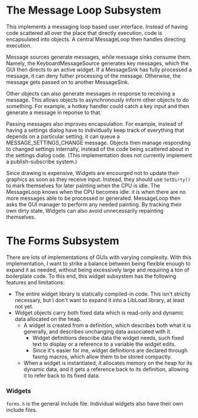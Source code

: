 # The Message Loop Subsystem

This implements a messaging loop based user interface.
Instead of having code scattered all over the place that directly execution, code is encapsulated into objects.
A central MessageLoop then handles directing execution.

Message sources generate messages, while message sinks consume them.
Namely, the KeyboardMessageSource generates key messages, which the GUI then directs to an active widget.
If a MessageSink has fully processed a message, it can deny futher processing of the message.
Otherwise, the message gets passed on to another MessageSink.

Other objects can also generate messages in response to receiving a message.
This allows objects to asynchronously inform other objects to do something.
For example, a hotkey handler could catch a key input and then generate a message in reponse to that.

Passing messages also improves encapsulation.
For example, instead of having a settings dialog have to individually keep track of everything that depends on a particular setting, it can queue a MESSAGE_SETTINGS_CHANGE message.
Objects then manage responding to changed settings internally, instead of the code being scattered about in the settings dialog code.
(This implementation does not currently implement a publish-subscribe system.)

Since drawing is expensive, Widgets are encourged not to update their graphics as soon as they receive input.
Instead, they should use `SetDirty()` to mark themselves for later painting when the CPU is idle.
The MessageLoop knows when the CPU becomes idle: it is when there are no more messages able to be processed or generated.
MessageLoop then asks the GUI manager to perform any needed painting.
By tracking their own dirty state, Widgets can also avoid unnecessarily repainting themselves.

# The Forms Subsystem

There are lots of implementations of GUIs with varying complexity. With this implementation, I want to strike a balance between being flexible enough to expand it as needed, without being excessively large and requiring a ton of boilerplate code. To this end, this widget subsystem has the following features and limitations:

- The entire widget library is statically compiled-in code.  This isn't strictly necessary, but I don't want to expand it into a LibLoad library, at least not yet.
- Widget objects carry both fixed data which is read-only and dynamic data allocated on the heap.
  - A widget is created from a definition, which describes both what it is generally, and describes unchanging data associated with it.
    - Widget definitions describe data the widget needs, such fixed text to display or a reference to a variable the widget edits.
    - Since it's easier for me, widget definitions are declared through fasmg macros, which allow them to be stored compactly.
  - When a widget is instantiated, it allocates memory on the heap for its dynamic data, and it gets a reference back to its definition, allowing it to refer back to its fixed data.

### Widgets

`forms.h` is the general include file.
Individual widgets also have their own include files.
